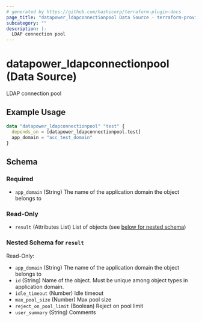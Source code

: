 ```yaml
---
# generated by https://github.com/hashicorp/terraform-plugin-docs
page_title: "datapower_ldapconnectionpool Data Source - terraform-provider-datapower"
subcategory: ""
description: |-
  LDAP connection pool
---
```


# datapower_ldapconnectionpool (Data Source)

LDAP connection pool

## Example Usage

```terraform
data "datapower_ldapconnectionpool" "test" {
  depends_on = [datapower_ldapconnectionpool.test]
  app_domain = "acc_test_domain"
}
```

<!-- schema generated by tfplugindocs -->
## Schema

### Required

- `app_domain` (String) The name of the application domain the object belongs to

### Read-Only

- `result` (Attributes List) List of objects (see [below for nested schema](#nestedatt--result))

<a id="nestedatt--result"></a>
### Nested Schema for `result`

Read-Only:

- `app_domain` (String) The name of the application domain the object belongs to
- `id` (String) Name of the object. Must be unique among object types in application domain.
- `idle_timeout` (Number) Idle timeout
- `max_pool_size` (Number) Max pool size
- `reject_on_pool_limit` (Boolean) Reject on pool limit
- `user_summary` (String) Comments
